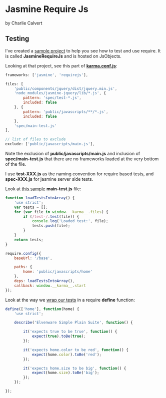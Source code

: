# Jasmine Require Js

by Charlie Calvert

## Testing

I've created a [sample project][jas-req] to help you see how to test and use require. It is called **JasmineRequireJs** and is hosted on JsObjects.

Looking at that project, see this part of [**karma.conf.js**][karma-req]:

```javascript
frameworks: ['jasmine', 'requirejs'],

files: [
    'public/components/jquery/dist/jquery.min.js',
    'node_modules/jasmine-jquery/lib/*.js', {
        pattern: 'spec/test-*.js',
        included: false
    }, {
        pattern: 'public/javascripts/**/*.js',
        included: false
    },
    'spec/main-test.js'
],

// list of files to exclude
exclude: ['public/javascripts/main.js'],
```

Note the exclusion of **public/javascripts/main.js** and inclusion of **spec/main-test.js** that there are no frameworks loaded at the very bottom of the file.

I use **test-XXX.js** as the naming convention for require based tests, and **spec-XXX.js** for jasmine server side tests.

Look at [this sample][main-test-req] **main-test.js** file:

```javascript
function loadTestsIntoArray() {
    'use strict';
    var tests = [];
    for (var file in window.__karma__.files) {
        if (/test-/.test(file)) {
            console.log('Loaded test:', file);
            tests.push(file);
        }
    }
    return tests;
}

require.config({
    baseUrl: '/base',

    paths: {
        home: 'public/javascripts/home'
    },
    deps: loadTestsIntoArray(),
    callback: window.__karma__.start
});
```

Look at the way we [wrap our tests][test-sample-req] in a require **define** function:

```javascript
define(['home'], function(home) {
    'use strict';

    describe('Elvenware Simple Plain Suite', function() {

        it('expects true to be true', function() {
            expect(true).toBe(true);
        });

        it('expects home.color to be red', function() {
            expect(home.color).toBe('red');
        });

        it('expects home.size to be big', function() {
            expect(home.size).toBe('big');
        });
    });

});
```

[jas-req]: https://github.com/charliecalvert/JsObjects/tree/master/JavaScript/UnitTests/JasmineRequireJs
[karma-req]: https://github.com/charliecalvert/JsObjects/blob/master/JavaScript/UnitTests/JasmineRequireJs/karma.conf.js
[main-test-req]: https://github.com/charliecalvert/JsObjects/blob/master/JavaScript/UnitTests/JasmineRequireJs/spec/main-test.js
[test-sample-req]:https://github.com/charliecalvert/JsObjects/blob/master/JavaScript/UnitTests/JasmineRequireJs/spec/test-basic.js

